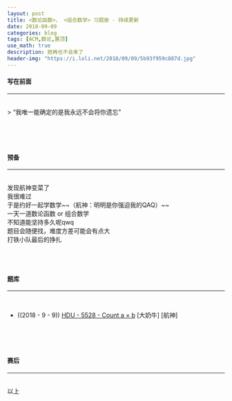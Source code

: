 ```yaml
---
layout: post
title: <数论函数>、 <组合数学> 习题册 - 持续更新
date: 2018-09-09
categories: blog
tags: [ACM,数论,置顶]
use_math: true	
description: 她再也不会来了
header-img: "https://i.loli.net/2018/09/09/5b93f959c887d.jpg"
---
```


#### 写在前面
***
<br>
> “我唯一能确定的是我永远不会将你遗忘” 

<br><br><br>


#### 预备
***
<br>
发现航神变菜了<br>
我很难过<br>
于是约好一起学数学~~（航神：明明是你强迫我的QAQ）~~<br>
一天一道数论函数 or 组合数学<br>
不知道能坚持多久呢qwq<br>
题目会随便找，难度方差可能会有点大<br>
打铁小队最后的挣扎<br>
<br><br><br>


#### 题库
***
<br>

- ((2018 - 9 - 9)) [HDU - 5528 - Count a × b](http://acm.hdu.edu.cn/showproblem.php?pid=5528)  \[大奶牛\]  \[航神\]   

<br><br><br>


#### 赛后
***
<br>
以上



